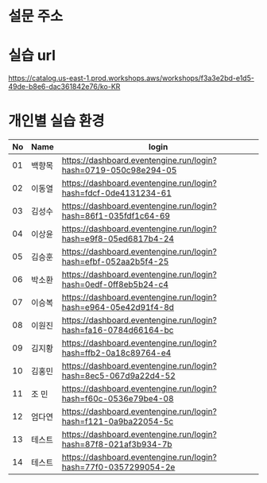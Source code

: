 설문 주소
======================


실습 url
======================
https://catalog.us-east-1.prod.workshops.aws/workshops/f3a3e2bd-e1d5-49de-b8e6-dac361842e76/ko-KR


개인별 실습 환경
======================

|No  |Name    | login                                                           |
| -- | ------ | --------------------------------------------------------------- |
|01  |백향목    |https://dashboard.eventengine.run/login?hash=0719-050c98e294-05|
|02  |이동열    |https://dashboard.eventengine.run/login?hash=fdcf-0de4131234-61|
|03  |김성수    |https://dashboard.eventengine.run/login?hash=86f1-035fdf1c64-69|
|04  |이상윤    |https://dashboard.eventengine.run/login?hash=e9f8-05ed6817b4-24|
|05  |김승훈    |https://dashboard.eventengine.run/login?hash=efbf-052aa2b5f4-25|
|06  |박소환    |https://dashboard.eventengine.run/login?hash=0edf-0ff8eb5b24-c4|
|07  |이승복    |https://dashboard.eventengine.run/login?hash=e964-05e42d91f4-8d|
|08  |이원진    |https://dashboard.eventengine.run/login?hash=fa16-0784d66164-bc|
|09  |김지황    |https://dashboard.eventengine.run/login?hash=ffb2-0a18c89764-e4|
|10  |김홍민    |https://dashboard.eventengine.run/login?hash=8ec5-067d9a22d4-52|
|11  |조 민    |https://dashboard.eventengine.run/login?hash=f60c-0536e79be4-08|
|12  |엄다연    |https://dashboard.eventengine.run/login?hash=f121-0a9ba22054-5c|
|13  |테스트    |https://dashboard.eventengine.run/login?hash=87f8-021af3b934-7b|
|14  |테스트    |https://dashboard.eventengine.run/login?hash=77f0-0357299054-2e|
